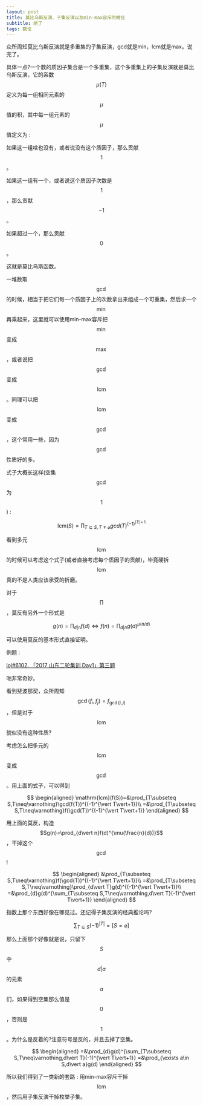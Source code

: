```yaml
---
layout: post
title: 莫比乌斯反演、子集反演以及min-max容斥的瞎扯
subtitle: 绝了
tags: 数论
---
```


众所周知莫比乌斯反演就是多重集的子集反演，gcd就是min，lcm就是max。说完了。

具体一点?一个数的质因子集合是一个多重集，这个多重集上的子集反演就是莫比乌斯反演，它的系数$$\mu(T)$$定义为每一组相同元素的$$\mu$$值的积，其中每一组元素的$$\mu$$值定义为 : 

如果这一组啥也没有，或者说没有这个质因子，那么贡献$$1$$。

如果这一组有一个，或者说这个质因子次数是$$1$$，那么贡献$$-1$$。

如果超过一个，那么贡献$$0$$。

这就是莫比乌斯函数。

一堆数取$$\gcd$$的时候，相当于把它们每一个质因子上的次数拿出来组成一个可重集，然后求一个$$\min$$再乘起来，这里就可以使用min-max容斥把$$\min$$变成$$\max$$，或者说把$$\gcd$$变成$$\mathrm{lcm}$$。同理可以把$$\mathrm{lcm}$$变成$$\gcd$$，这个常用一些，因为$$\gcd$$性质好的多。

式子大概长这样(空集$$\gcd$$为$$1$$) : 

$$
\mathrm{lcm}(S)=\prod_{T\subseteq S,T\neq\varnothing}gcd(T)^{(-1)^{\vert T\vert+1}}
$$

看到多元$$\mathrm{lcm}$$的时候可以考虑这个式子(或者直接考虑每个质因子的贡献)，毕竟硬拆$$\mathrm{lcm}$$真的不是人类应该承受的折磨。

对于$$\prod$$，莫反有另外一个形式是

$$
g(n)=\prod_{d\vert n}f(d)\Leftrightarrow f(n)=\prod_{d\vert n}g(d)^{\mu(n/d)}
$$

可以使用莫反的基本形式直接证明。

例题 : 

[loj#6102. 「2017 山东二轮集训 Day1」第三题](https://loj.ac/p/6102)

呃非常奇妙。

看到斐波那契，众所周知$$\gcd(f_i,f_j)=f_{\gcd(i,j)}$$，但是对于$$\mathrm{lcm}$$貌似没有这种性质?

考虑怎么把多元的$$\mathrm{lcm}$$变成$$\gcd$$。用上面的式子，可以得到

$$
\begin{aligned}
\mathrm{lcm}(f(S))=&\prod_{T\subseteq S,T\neq\varnothing}\gcd(f(T))^{(-1)^{\vert T\vert+1}}\\
=&\prod_{T\subseteq S,T\neq\varnothing}f(\gcd(T))^{(-1)^{\vert T\vert+1}}
\end{aligned}
$$

用上面的莫反，构造$$g(n)=\prod_{d\vert n}f(d)^{\mu(\frac{n}{d})}$$，干掉这个$$\gcd$$!

$$
\begin{aligned}
&\prod_{T\subseteq S,T\neq\varnothing}f(\gcd(T))^{(-1)^{\vert T\vert+1}}\\
=&\prod_{T\subseteq S,T\neq\varnothing}\prod_{d\vert T}g(d)^{(-1)^{\vert T\vert+1}}\\
=&\prod_{d}g(d)^{\sum_{T\subseteq S,T\neq\varnothing,d\vert T}(-1)^{\vert T\vert+1}}
\end{aligned}
$$

指数上那个东西好像在哪见过。还记得子集反演的经典推论吗?

$$
\sum_{T\subseteq S}(-1)^{\vert T\vert}=[S=\varnothing]
$$

那么上面那个好像就是说，只留下$$S$$中$$d\vert a$$的元素$$a$$们，如果得到空集那么值是$$0$$，否则是$$1$$。为什么是反着的?注意符号是反的，并且去掉了空集。

$$
\begin{aligned}
=&\prod_{d}g(d)^{\sum_{T\subseteq S,T\neq\varnothing,d\vert T}(-1)^{\vert T\vert+1}}
=&\prod_{\exists a\in S,d\vert a}g(d)
\end{aligned}
$$

所以我们得到了一类新的套路 : 用min-max容斥干掉$$\mathrm{lcm}$$，然后用子集反演干掉枚举子集。

